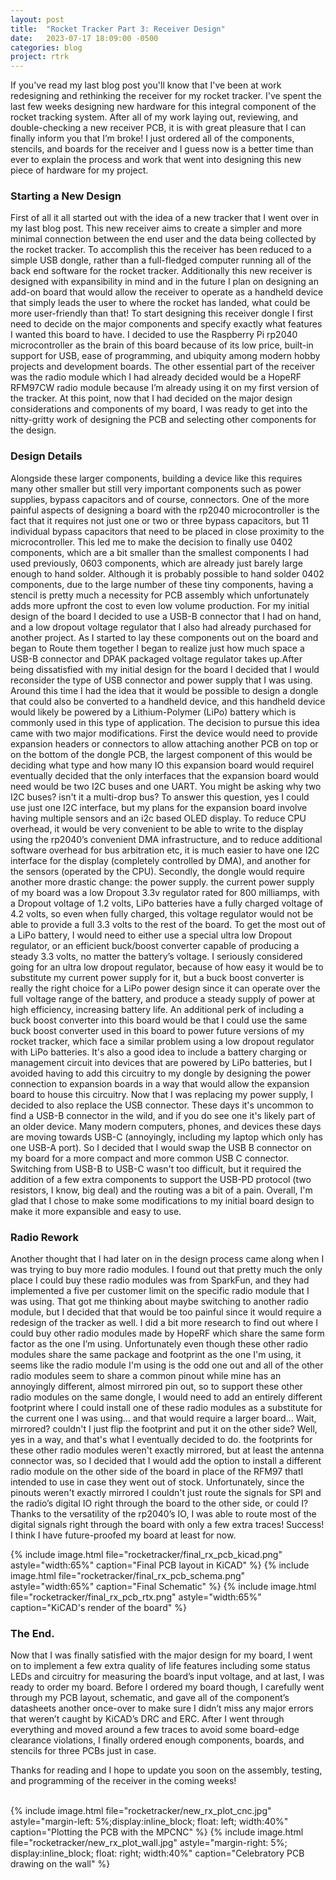 ```yaml
---
layout: post
title:  "Rocket Tracker Part 3: Receiver Design"
date:   2023-07-17 18:09:00 -0500
categories: blog
project: rtrk
---
```

If you've read my last blog post you'll know that I've been at work redesigning and rethinking the receiver for my rocket tracker. I've spent the last few weeks designing new hardware for this integral component of the rocket tracking system. After all of my work laying out, reviewing, and double-checking a new receiver PCB, it is with great pleasure that I can finally inform you that I’m broke! I just ordered all of the components, stencils, and boards for the receiver and I guess now is a better time than ever to explain the process and work that went into designing this new piece of hardware for my project.

### Starting a New Design

First of all it all started out with the idea of a new tracker that I went over in my last blog post. This new receiver aims to create a simpler and more minimal connection between the end user and the data being collected by the rocket tracker. To accomplish this the receiver has been reduced to a simple USB dongle, rather than a full-fledged computer running all of the back end software for the rocket tracker. Additionally this new receiver is designed with expansibility in mind and in the future I plan on designing an add-on board that would allow the receiver to operate as a handheld device that simply leads the user to where the rocket has landed, what could be more user-friendly than that! To start designing this receiver dongle I first need to decide on the major components and specify exactly what features I wanted this board to have. I decided to use the Raspberry Pi rp2040 microcontroller as the brain of this board because of its low price, built-in support for USB, ease of programming, and ubiquity among modern hobby projects and development boards. The other essential part of the receiver was the radio module which I had already decided would be a HopeRF RFM97CW radio module because I’m already using it on my first version of the tracker. At this point, now that I had decided on the major design considerations and components of my board, I was ready to get into the nitty-gritty work of designing the PCB and selecting other components for the design.

### Design Details

Alongside these larger components, building a device like this requires many other smaller but still very important components such as power supplies, bypass capacitors and of course, connectors. One of the more painful aspects of designing a board with the rp2040 microcontroller is the fact that it requires not just one or two or three bypass capacitors, but 11 individual bypass capacitors that need to be placed in close proximity to the microcontroller. This led me to make the decision to finally use 0402 components, which are a bit smaller than the smallest components I had used previously, 0603 components, which are already just barely large enough to hand solder. Although it is probably possible to hand solder 0402 components, due to the large number of these tiny components, having a stencil is pretty much a necessity for PCB assembly which unfortunately adds more upfront the cost to even low volume production. For my initial design of the board I decided to use a USB-B connector that I had on hand, and a low dropout voltage regulator that I also had already purchased for another project. As I started to lay these components out on the board and began to Route them together I began to realize just how much space a USB-B connector and DPAK packaged voltage regulator takes up.After being dissatisfied with my initial design for the board I decided that I would reconsider the type of USB connector and power supply that I was using. Around this time I had the idea that it would be possible to design a dongle that could also be converted to a handheld device, and this handheld device would likely be powered by a Lithium-Polymer (LiPo) battery which is commonly used in this type of application. The decision to pursue this idea came with two major modifications. First the device would need to provide expansion headers or connectors to allow attaching another PCB on top or on the bottom of the dongle PCB, the largest component of this would be deciding what type and how many IO this expansion board would requireI eventually decided that the only interfaces that the expansion board would need would be two I2C buses and one UART. You might be asking why two I2C buses? isn't it a multi-drop bus? To answer this question, yes I could use just one I2C interface, but my plans for the expansion board involve having multiple sensors and an i2c based OLED display. To reduce CPU overhead, it would be very convenient to be able to write to the display using the rp2040’s convenient DMA infrastructure, and to reduce additional software overhead for bus arbitration etc, it is much easier to have one I2C interface for the display (completely controlled by DMA), and another for the sensors (operated by the CPU). Secondly, the dongle would require another more drastic change: the power supply. the current power supply of my board was a low Dropout 3.3v regulator rated for 800 milliamps, with a Dropout voltage of 1.2 volts, LiPo batteries have a fully charged voltage of 4.2 volts, so even when fully charged, this voltage regulator would not be able to provide a full 3.3 volts to the rest of the board. To get the most out of a LiPo battery, I would need to either use a special ultra low Dropout regulator, or an efficient buck/boost converter capable of producing a steady 3.3 volts, no matter the battery’s voltage. I seriously considered going for an ultra low dropout regulator, because of how easy it would be to substitute my current power supply for it, but a buck boost converter is really the right choice for a LiPo power design since it can operate over the full voltage range of the battery, and produce a steady supply of power at high efficiency, increasing battery life. An additional perk of including a buck boost converter into this board would be that I could use the same buck boost converter used in this board to power future versions of my rocket tracker, which face a similar problem using a low dropout regulator with LiPo batteries. It's also a good idea to include a battery charging or management circuit into devices that are powered by LiPo batteries, but I avoided having to add this circuitry to my dongle by designing the power connection to expansion boards in a way that would allow the expansion board to house this circuitry. Now that I was replacing my power supply, I decided to also replace the USB connector. These days it's uncommon to find a USB-B connector in the wild, and if you do see one it's likely part of an older device. Many modern computers, phones, and devices these days are moving towards USB-C (annoyingly, including my laptop which only has one USB-A port). So I decided that I would swap the USB B connector on my board for a more compact and more common USB C connector. Switching from USB-B to USB-C wasn't too difficult, but it required the addition of a few extra components to support the USB-PD protocol (two resistors, I know, big deal) and the routing was a bit of a pain. Overall, I'm glad that I chose to make some modifications to my initial board design to make it more expansible and easy to use.

### Radio Rework

Another thought that I had later on in the design process came along when I was trying to buy more radio modules. I found out that pretty much the only place I could buy these radio modules was from SparkFun, and they had implemented a five per customer limit on the specific radio module that I was using. That got me thinking about maybe switching to another radio module, but I decided that that would be too painful since it would require a redesign of the tracker as well. I did a bit more research to find out where I could buy other radio modules made by HopeRF which share the same form factor as the one I’m using. Unfortunately even though these other radio modules share the same package and footprint as the one I'm using, it seems like the radio module I'm using is the odd one out and all of the other radio modules seem to share a common pinout while mine has an annoyingly different, almost mirrored pin out, so to support these other radio modules on the same dongle, I would need to add an entirely different footprint where I could install one of these radio modules as a substitute for the current one I was using… and that would require a larger board… Wait, mirrored? couldn't I just flip the footprint and put it on the other side? Well, yes in a way, and that's what I eventually decided to do. the footprints for these other radio modules weren't exactly mirrored, but at least the antenna connector was, so I decided that I would add the option to install a different radio module on the other side of the board in place of the RFM97 thatI intended to use in case they went out of stock. Unfortunately, since the pinouts weren't exactly mirrored I couldn't just route the signals for SPI and the radio’s digital IO right through the board to the other side, or could I? Thanks to the versatility of the rp2040’s IO, I was able to route most of the digital signals right through the board with only a few extra traces! Success! I think I have future-proofed my board at least for now.

{% include image.html file="rocketracker/final_rx_pcb_kicad.png" astyle="width:65%" caption="Final PCB layout in KiCAD" %}
{% include image.html file="rocketracker/final_rx_pcb_schema.png" astyle="width:65%" caption="Final Schematic" %}
{% include image.html file="rocketracker/final_rx_pcb_rtx.png" astyle="width:65%" caption="KiCAD's render of the board" %}

### The End.

Now that I was finally satisfied with the major design for my board, I went on to implement a few extra quality of life features including some status LEDs and circuitry for measuring the board’s input voltage, and at last, I was ready to order my board. Before I ordered my board though, I carefully went through my PCB layout, schematic, and gave all of the component’s datasheets another once-over to make sure I didn’t miss any major errors that weren’t caught by KiCAD’s DRC and ERC. After I went through everything and moved around a few traces to avoid some board-edge clearance violations, I finally ordered enough components, boards, and stencils for three PCBs just in case.

Thanks for reading and I hope to update you soon on the assembly, testing, and programming of the receiver in the coming weeks!

<br/>
<div style="width: 100%; height: fit-content, display: block; overflow: auto;">
{% include image.html file="rocketracker/new_rx_plot_cnc.jpg" astyle="margin-left: 5%;display:inline_block; float: left; width:40%" caption="Plotting the PCB with the MPCNC" %}
{% include image.html file="rocketracker/new_rx_plot_wall.jpg" astyle="margin-right: 5%; display:inline_block; float: right; width:40%" caption="Celebratory PCB drawing on the wall" %}
</div>
